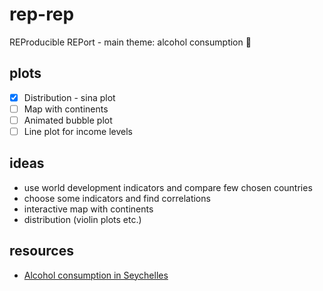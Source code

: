 # rep-rep
REProducible REPort - main theme: alcohol consumption 🍷

## plots
- [x] Distribution - sina plot
- [ ] Map with continents
- [ ] Animated bubble plot
- [ ] Line plot for income levels

## ideas
* use world development indicators and compare few chosen countries
* choose some indicators and find correlations
* interactive map with continents
* distribution (violin plots etc.)

## resources
* [Alcohol consumption in Seychelles](https://academic.oup.com/alcalc/article/34/5/773/120544)

